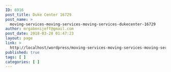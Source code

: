 ```yaml
---
ID: 6916
post_title: Duke Center 16729
post_name: >
  moving-services-moving-services-moving-services-dukecenter-16729
author: mrgabonijeff@gmail.com
post_date: 2018-03-28 01:47:23
layout: page
link: >
  http://localhost/wordpress/moving-services-moving-services-moving-services-dukecenter-16729/
published: true
tags: [ ]
categories: [ ]
---
```

